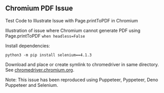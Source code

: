 ## Chromium PDF Issue
Test Code to Illustrate Issue with Page.printToPDF in Chromium


Illustration of issue where Chromium cannot generate PDF using Page.printToPDF `when headless=False`

Install dependencies:
```python3
python3 -m pip install selenium==4.1.3
```

Download and place or create symlink to chromedriver  in same directory. See [chromedriver.chromium.org](http://chromedriver.chromium.org/ ).

Note: This issue has been reproduced using Puppeteer, Pyppeteer, Deno Puppeteer and Selenium.
